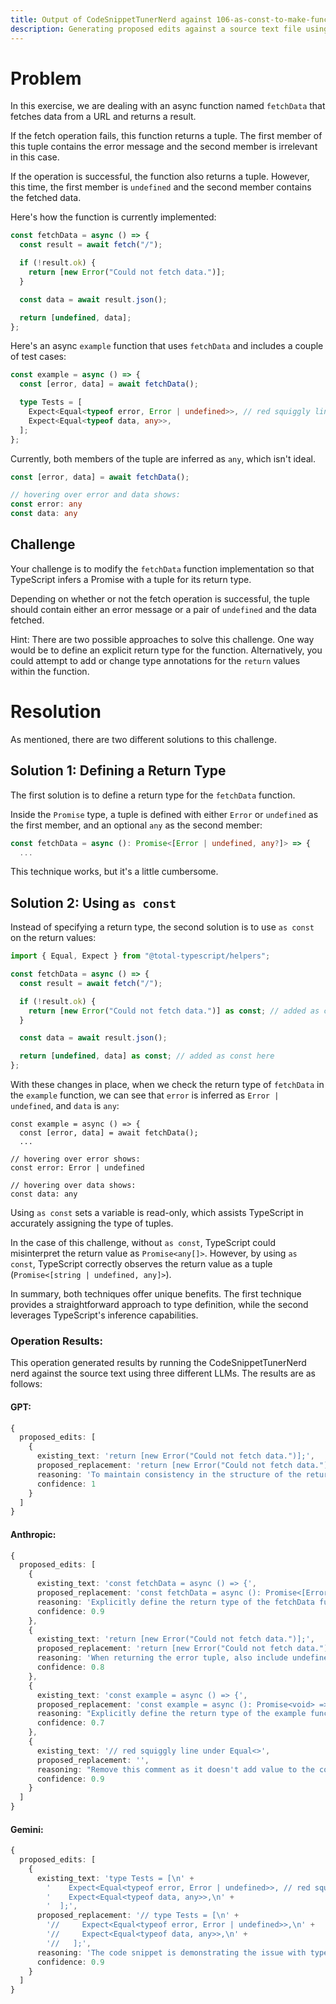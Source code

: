 ```yaml
---
title: Output of CodeSnippetTunerNerd against 106-as-const-to-make-functions-infer-a-tuple.md
description: Generating proposed edits against a source text file using the CodeSnippetTunerNerd nerd. The source text is included, followed by edits generated by the same nerd against three different LLMs.
---
```


# Problem
In this exercise, we are dealing with an async function named `fetchData` that fetches data from a URL and returns a result.

If the fetch operation fails, this function returns a tuple. The first member of this tuple contains the error message and the second member is irrelevant in this case.

If the operation is successful, the function also returns a tuple. However, this time, the first member is `undefined` and the second member contains the fetched data.

Here's how the function is currently implemented:

```typescript
const fetchData = async () => {
  const result = await fetch("/");

  if (!result.ok) {
    return [new Error("Could not fetch data.")];
  }

  const data = await result.json();

  return [undefined, data];
};
```

Here's an async `example` function that uses `fetchData` and includes a couple of test cases:

```typescript
const example = async () => {
  const [error, data] = await fetchData();

  type Tests = [
    Expect<Equal<typeof error, Error | undefined>>, // red squiggly line under Equal<>
    Expect<Equal<typeof data, any>>,
  ];
};
```

Currently, both members of the tuple are inferred as `any`, which isn't ideal.


```typescript
const [error, data] = await fetchData();

// hovering over error and data shows:
const error: any
const data: any
```

## Challenge

Your challenge is to modify the `fetchData` function implementation so that TypeScript infers a Promise with a tuple for its return type.

Depending on whether or not the fetch operation is successful, the tuple should contain either an error message or a pair of `undefined` and the data fetched.

Hint: There are two possible approaches to solve this challenge. One way would be to define an explicit return type for the function. Alternatively, you could attempt to add or change type annotations for the `return` values within the function.

# Resolution
As mentioned, there are two different solutions to this challenge.

## Solution 1: Defining a Return Type

The first solution is to define a return type for the `fetchData` function.

Inside the `Promise` type, a tuple is defined with either `Error` or `undefined` as the first member, and an optional `any` as the second member:

```typescript
const fetchData = async (): Promise<[Error | undefined, any?]> => {
  ...
```

This technique works, but it's a little cumbersome.

## Solution 2: Using `as const`

Instead of specifying a return type, the second solution is to use `as const` on the return values:

```typescript
import { Equal, Expect } from "@total-typescript/helpers";

const fetchData = async () => {
  const result = await fetch("/");

  if (!result.ok) {
    return [new Error("Could not fetch data.")] as const; // added as const here
  }

  const data = await result.json();

  return [undefined, data] as const; // added as const here
};
```

With these changes in place, when we check the return type of `fetchData` in the `example` function, we can see that `error` is inferred as `Error | undefined`, and `data` is `any`:

```tsx
const example = async () => {
  const [error, data] = await fetchData();
  ...

// hovering over error shows:
const error: Error | undefined

// hovering over data shows:
const data: any
```

Using `as const` sets a variable is read-only, which assists TypeScript in accurately assigning the type of tuples.

In the case of this challenge, without `as const`, TypeScript could misinterpret the return value as `Promise<any[]>`. However, by using `as const`, TypeScript correctly observes the return value as a tuple (`Promise<[string | undefined, any]>`).

In summary, both techniques offer unique benefits. The first technique provides a straightforward approach to type definition, while the second leverages TypeScript's inference capabilities.

### Operation Results:
This operation generated results by running the CodeSnippetTunerNerd nerd against the source text using three different LLMs. The results are as follows:

#### GPT:
```typescript
{
  proposed_edits: [
    {
      existing_text: 'return [new Error("Could not fetch data.")];',
      proposed_replacement: 'return [new Error("Could not fetch data."), undefined];',
      reasoning: 'To maintain consistency in the structure of the returned tuple, both elements should be explicitly defined. This change ensures that the tuple always has two elements, aligning with the expected [Error | undefined, any?] structure.',
      confidence: 1
    }
  ]
}
```

#### Anthropic:
```typescript
{
  proposed_edits: [
    {
      existing_text: 'const fetchData = async () => {',
      proposed_replacement: 'const fetchData = async (): Promise<[Error | undefined, any]> => {',
      reasoning: 'Explicitly define the return type of the fetchData function as a Promise that resolves to a tuple. The tuple should have Error or undefined as the first element, and any as the second element. This makes the return type clear and avoids relying on type inference.',
      confidence: 0.9
    },
    {
      existing_text: 'return [new Error("Could not fetch data.")];',
      proposed_replacement: 'return [new Error("Could not fetch data."), undefined];',
      reasoning: 'When returning the error tuple, also include undefined as the second element. This keeps the tuple structure consistent with the success case and matches the defined return type.',
      confidence: 0.8
    },
    {
      existing_text: 'const example = async () => {',
      proposed_replacement: 'const example = async (): Promise<void> => {',
      reasoning: "Explicitly define the return type of the example function as Promise<void>, since it doesn't return a value. This improves type safety and clarity.",
      confidence: 0.7
    },
    {
      existing_text: '// red squiggly line under Equal<>',
      proposed_replacement: '',
      reasoning: "Remove this comment as it doesn't add value to the code. The red squiggly line should disappear after applying the suggested changes to fix the type errors.",
      confidence: 0.9
    }
  ]
}
```

#### Gemini:
```typescript
{
  proposed_edits: [
    {
      existing_text: 'type Tests = [\n' +
        '    Expect<Equal<typeof error, Error | undefined>>, // red squiggly line under Equal<>\n' +
        '    Expect<Equal<typeof data, any>>,\n' +
        '  ];',
      proposed_replacement: '// type Tests = [\n' +
        '//     Expect<Equal<typeof error, Error | undefined>>,\n' +
        '//     Expect<Equal<typeof data, any>>,\n' +
        '//   ];',
      reasoning: 'The code snippet is demonstrating the issue with type inference, but the test cases themselves are not relevant to the solution and could be confusing to the reader. Commenting them out would improve clarity.',
      confidence: 0.9
    }
  ]
}
```